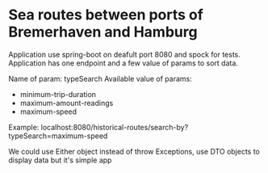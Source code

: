 # Sea routes between ports of Bremerhaven and Hamburg

Application use spring-boot on deafult port 8080 and spock for tests. Application has one endpoint and a few value of params to sort data.

Name of param: typeSearch
Available value of params:
- minimum-trip-duration
- maximum-amount-readings
- maximum-speed

Example:
localhost:8080/historical-routes/search-by?typeSearch=maximum-speed

We could use Either object instead of throw Exceptions, use DTO objects to display data but it's simple app
